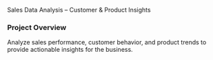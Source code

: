 Sales Data Analysis – Customer & Product Insights

### Project Overview

Analyze sales performance, customer behavior, and product trends to provide actionable insights for the business.
